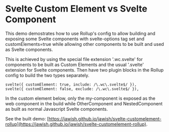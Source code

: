 # Svelte Custom Element vs Svelte Component

This demo demostrates how to use Rollup's config to allow building and exposing some Svelte components with svelte-options tag set and customElements=true while allowing other components to be built and used as Svelte components.

This is achieved by using the special file extension '.wc.svelte' for components to be built as Custom Elements and the usual '.svelte' extension for Svelte components. Then have two plugin blocks in the Rollup config to build the two types separately.

```
svelte({ customElement: true, include: /\.wc\.svelte$/ }),
svelte({ customElement: false, exclude: /\.wc\.svelte$/ }),
```

In the custom element below, only the my-component is exposed as the web component in the build while OtherComponent and NestedComponent as built as normal Javascript Svelte components.

See the built demo: [https://jawish.github.io/jawish/svelte-customelement-rollup](https://jawish.github.io/jawish/svelte-customelement-rollup).
